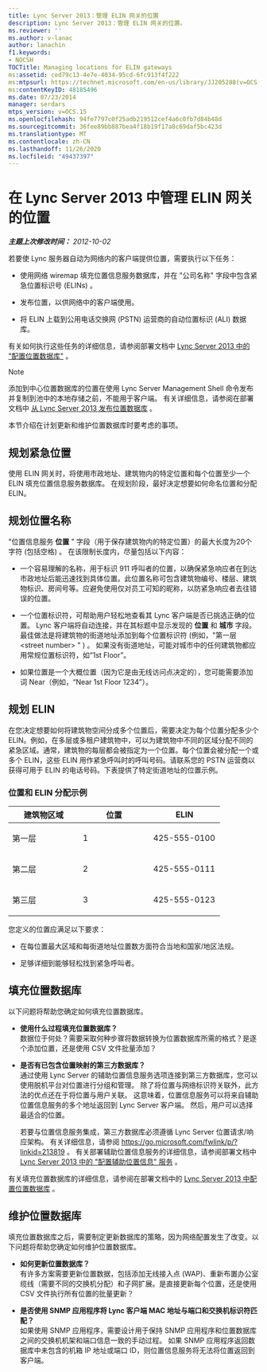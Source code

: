 ```yaml
---
title: Lync Server 2013：管理 ELIN 网关的位置
description: Lync Server 2013：管理 ELIN 网关的位置。
ms.reviewer: ''
ms.author: v-lanac
author: lanachin
f1.keywords:
- NOCSH
TOCTitle: Managing locations for ELIN gateways
ms:assetid: ced79c13-4e7e-4034-95cd-6fc913f4f222
ms:mtpsurl: https://technet.microsoft.com/en-us/library/JJ205288(v=OCS.15)
ms:contentKeyID: 48185496
ms.date: 07/23/2014
manager: serdars
mtps_version: v=OCS.15
ms.openlocfilehash: 94fe7797c0f25adb219512cef4a6c0fb7d84b48d
ms.sourcegitcommit: 36fee89bb887bea4f18b19f17a8c69daf5bc423d
ms.translationtype: MT
ms.contentlocale: zh-CN
ms.lasthandoff: 11/26/2020
ms.locfileid: "49437397"
---
```

# <a name="managing-locations-for-elin-gateways-in-lync-server-2013"></a>在 Lync Server 2013 中管理 ELIN 网关的位置

<div data-xmlns="http://www.w3.org/1999/xhtml">

<div class="topic" data-xmlns="http://www.w3.org/1999/xhtml" data-msxsl="urn:schemas-microsoft-com:xslt" data-cs="https://msdn.microsoft.com/">

<div data-asp="https://msdn2.microsoft.com/asp">



</div>

<div id="mainSection">

<div id="mainBody">

<span> </span>

_**主题上次修改时间：** 2012-10-02_

若要使 Lync 服务器自动为网络内的客户端提供位置，需要执行以下任务：

  - 使用网络 wiremap 填充位置信息服务数据库，并在 "公司名称" 字段中包含紧急位置标识号 (ELINs) 。

  - 发布位置，以供网络中的客户端使用。

  - 将 ELIN 上载到公用电话交换网 (PSTN) 运营商的自动位置标识 (ALI) 数据库。

有关如何执行这些任务的详细信息，请参阅部署文档中 [Lync Server 2013 中的 "配置位置数据库"](lync-server-2013-configure-the-location-database.md) 。

<div>


> [!NOTE]  
> 添加到中心位置数据库的位置在使用 Lync Server Management Shell 命令发布并复制到池中的本地存储之前，不能用于客户端。 有关详细信息，请参阅在部署文档中 <A href="lync-server-2013-publish-the-location-database.md">从 Lync Server 2013 发布位置数据库</A> 。



</div>

本节介绍在计划更新和维护位置数据库时要考虑的事项。

<div>

## <a name="planning-emergency-locations"></a>规划紧急位置

使用 ELIN 网关时，将使用市政地址、建筑物内的特定位置和每个位置至少一个 ELIN 填充位置信息服务数据库。 在规划阶段，最好决定想要如何命名位置和分配 ELIN。

<div>

## <a name="planning-location-names"></a>规划位置名称

"位置信息服务 **位置** " 字段（用于保存建筑物内的特定位置）的最大长度为20个字符 (包括空格) 。 在该限制长度内，尽量包括以下内容：

  - 一个容易理解的名称，用于标识 911 呼叫者的位置，以确保紧急响应者在到达市政地址后能迅速找到具体位置。此位置名称可包含建筑物编号、楼层、建筑物标识、房间号等。应避免使用仅对员工可知的昵称，以防紧急响应者去往错误的位置。

  - 一个位置标识符，可帮助用户轻松地查看其 Lync 客户端是否已挑选正确的位置。 Lync 客户端将自动连接，并在其标题中显示发现的 **位置** 和 **城市** 字段。 最佳做法是将建筑物的街道地址添加到每个位置标识符 (例如，"第一层 \<street number\> " ) 。 如果没有街道地址，可能对城市中的任何建筑物都应用常规位置标识符，如“1st Floor”。

  - 如果位置是一个大概位置（因为它是由无线访问点决定的），您可能需要添加词 Near（例如，“Near 1st Floor 1234”）。

</div>

<div>

## <a name="planning-elins"></a>规划 ELIN

在您决定想要如何将建筑物空间分成多个位置后，需要决定为每个位置分配多少个 ELIN。例如，在多层或多租户建筑物中，可以为建筑物中不同的区域分配不同的紧急区域。通常，建筑物的每层都会被指定为一个位置。每个位置会被分配一个或多个 ELIN，这些 ELIN 用作紧急呼叫时的呼叫号码。请联系您的 PSTN 运营商以获得可用于 ELIN 的电话号码。下表提供了特定街道地址的位置示例。

### <a name="sample-location-and-elin-assignments"></a>位置和 ELIN 分配示例

<table>
<colgroup>
<col style="width: 33%" />
<col style="width: 33%" />
<col style="width: 33%" />
</colgroup>
<thead>
<tr class="header">
<th>建筑物区域</th>
<th>位置</th>
<th>ELIN</th>
</tr>
</thead>
<tbody>
<tr class="odd">
<td><p>第一层</p></td>
<td><p>1</p></td>
<td><p>425-555-0100</p></td>
</tr>
<tr class="even">
<td><p>第二层</p></td>
<td><p>2</p></td>
<td><p>425-555-0111</p></td>
</tr>
<tr class="odd">
<td><p>第三层</p></td>
<td><p>3</p></td>
<td><p>425-555-0123</p></td>
</tr>
</tbody>
</table>


您定义的位置应满足以下要求：

  - 在每位置最大区域和每街道地址位置数方面符合当地和国家/地区法规。

  - 足够详细到能够轻松找到紧急呼叫者。

</div>

</div>

<div>

## <a name="populating-the-location-database"></a>填充位置数据库

以下问题将帮助您确定如何填充位置数据库。

  - **使用什么过程填充位置数据库？**  
    数据位于何处？需要采取何种步骤将数据转换为位置数据库所需的格式？是逐个添加位置，还是使用 CSV 文件批量添加？

<!-- end list -->

  - **是否有已包含位置映射的第三方数据库？**  
    通过使用 Lync Server 的辅助位置信息服务选项连接到第三方数据库，您可以使用脱机平台对位置进行分组和管理。 除了将位置与网络标识符关联外，此方法的优点还在于将位置与用户关联。 这意味着，位置信息服务可以将来自辅助位置信息服务的多个地址返回到 Lync Server 客户端。 然后，用户可以选择最适合的位置。
    
    若要与位置信息服务集成，第三方数据库必须遵循 Lync Server 位置请求/响应架构。 有关详细信息，请参阅 <https://go.microsoft.com/fwlink/p/?linkid=213819> 。 有关部署辅助位置信息服务的详细信息，请参阅部署文档中 [Lync Server 2013 中的 "配置辅助位置信息" 服务](lync-server-2013-configure-a-secondary-location-information-service.md) 。

有关填充位置数据库的详细信息，请参阅在部署文档中的 [Lync Server 2013 中配置位置数据库](lync-server-2013-configure-the-location-database.md) 。

</div>

<div>

## <a name="maintaining-the-location-database"></a>维护位置数据库

填充位置数据库之后，需要制定更新数据库的策略，因为网络配置发生了改变。以下问题将帮助您确定如何维护位置数据库。

  - **如何更新位置数据库？**  
    有许多方案需要更新位置数据，包括添加无线接入点 (WAP)、重新布置办公室缆线（需要不同的交换机分配）和子网扩展。是直接更新每个位置，还是使用 CSV 文件执行所有位置的批量更新？

<!-- end list -->

  - **是否使用 SNMP 应用程序将 Lync 客户端 MAC 地址与端口和交换机标识符匹配？**  
    如果使用 SNMP 应用程序，需要设计用于保持 SNMP 应用程序和位置数据库之间的交换机机架和端口信息一致的手动过程。 如果 SNMP 应用程序返回数据库中未包含的机箱 IP 地址或端口 ID，则位置信息服务将无法将位置返回到客户端。

</div>

</div>

<span> </span>

</div>

</div>

</div>

